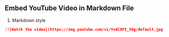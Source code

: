 ## Embed YouTube Video in Markdown File

1. Markdown style
```md
[![Watch the video](https://img.youtube.com/vi/YvdC8PI_50g/default.jpg)](https://www.youtube.com/watch?v=YvdC8PI_50g)
```
